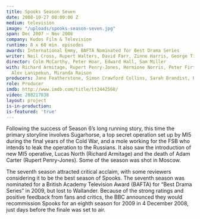 ```yaml
---
title: Spooks Season Seven
date: 2008-10-27 00:00:00 Z
medium: television
image: "/uploads/spooks-season-seven.jpg"
span: Dec 2007 – Nov 2008
company: Kudos Film & Television
runtime: 8 x 60 min. episodes
awards: International Emmy, BAFTA Nominated for Best Drama Series
writer: Neil Cross, Rupert Walters, David Farr, Zinne Harris, George Tiffin, Ben Richards
director: Colm McCarthy, Peter Hoar, Edward Hall, Sam Miller
with: Richard Armitage, Rupert Penry-Jones, Hermione Norris, Peter Firth, Gemma Jones,
  Alex Lanipekun, Miranda Raison
producers: Jane Featherstone, Simon Crawford Collins, Sarah Brandist, Katie Swinden
role: Producer
imdb: http://www.imdb.com/title/tt2442560/
video: 288217838
layout: project
is-in-production: 
is-featured: 'true'
---
```


Following the success of Season 6’s long running story, this time the primary storyline involves Sugarhorse, a top secret operation set up by MI5 during the final years of the Cold War, and a mole working for the FSB who intends to leak the operation to the Russians. It also saw the introduction of new MI5 operative, Lucas North (Richard Armitage) and the death of Adam Carter (Rupert Penry-Jones). Some of the season was shot in Moscow.

The seventh season attracted critical acclaim, with some reviewers considering it to be the best season of Spooks. The seventh season was nominated for a British Academy Television Award (BAFTA) for “Best Drama Series” in 2009, but lost to Wallander. Because of the strong ratings and positive feedback from fans and critics, the BBC announced they would recommission Spooks for an eighth season for 2009 in 4 December 2008, just days before the finale was set to air.
